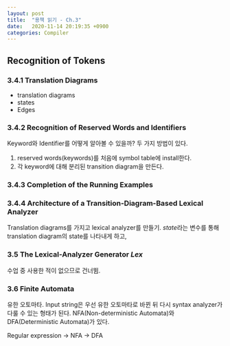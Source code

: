 ```yaml
---
layout: post
title:  "용책 읽기 - Ch.3"
date:   2020-11-14 20:19:35 +0900
categories: Compiler
---
```



## Recognition of Tokens

### 3.4.1 Translation Diagrams
- translation diagrams
- states
- Edges


### 3.4.2 Recognition of Reserved Words and Identifiers
Keyword와 Identifier를 어떻게 알아볼 수 있을까? 두 가지 방법이 있다.


1. reserved words(keywords)를 처음에 symbol table에 install한다. 
2. 각 keyword에 대해 분리된 transition diagram을 만든다. 

### 3.4.3 Completion of the Running Examples


### 3.4.4 Architecture of a Transition-Diagram-Based Lexical Analyzer
Translation diagrams를 가지고 lexical analyzer를 만들기. *state*라는 변수를 통해 translation diagram의 state를 나타내게 하고, 

### 3.5 The Lexical-Analyzer Generator *Lex*

수업 중 사용한 적이 없으므로 건너뜀.

### 3.6 Finite Automata
유한 오토마타. Input string은 우선 유한 오토마타로 바뀐 뒤 다시 syntax analyzer가 다룰 수 있는 형태가 된다.  NFA(Non-deterministic Automata)와 DFA(Deterministic Automata)가 있다. 

Regular expression -> NFA -> DFA